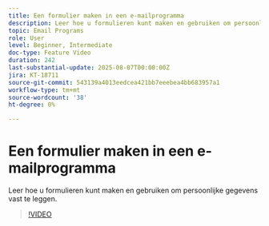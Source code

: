 ```yaml
---
title: Een formulier maken in een e-mailprogramma
description: Leer hoe u formulieren kunt maken en gebruiken om persoonlijke gegevens vast te leggen.
topic: Email Programs
role: User
level: Beginner, Intermediate
doc-type: Feature Video
duration: 242
last-substantial-update: 2025-08-07T00:00:00Z
jira: KT-18711
source-git-commit: 543139a4013eedcea421bb7eeebea4bb683957a1
workflow-type: tm+mt
source-wordcount: '38'
ht-degree: 0%

---
```



# Een formulier maken in een e-mailprogramma

Leer hoe u formulieren kunt maken en gebruiken om persoonlijke gegevens vast te leggen.

>[!VIDEO](https://video.tv.adobe.com/v/3470632/?learn=on&enablevpops)
